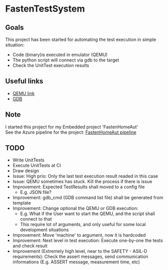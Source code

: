 # FastenTestSystem

## Goals
This project has been started for automating the test execution in simple situation:  
* Code (binary)is executed in emulator (QEMU)
* The python script will connect via gdb to the target
* Check the UnitTest execution results


## Useful links
* [QEMU link](https://github.com/xpack-dev-tools/qemu-arm-xpack/)
* [GDB](https://www.gnu.org/software/gdb/)


## Note
I started this project for my Embedded project 'FastenHomeAut'  
See the Azure pipeline for the project: [FastenHomeAut pipeline](https://dev.azure.com/FastenOrganization/Fasten90%20-%20FastenHomeAut%20pipeline/_build)


## TODO
* Write UnitTests
* Execute UnitTests at CI
* Draw design
* Issue: High prio: Only the last test execution result readed in this case
* Issue: QEMU sometimes has stuck. Kill the process if there is issue
* Improvement: Expected TestResults shall moved to a config file
  * E.g. JSON file?
* Improvement: gdb_cmd (GDB command list file) shall be generated from template
* Improvement: Change optional the QEMU or GDB execution:
  * E.g. What if the User want to start the QEMU, and the script shall connect to that
  * This require lot of arguments, and only useful for some local development situations
* Improvement: Move 'machine' to argument, now it is hardcoded
* Improvement: Next level in test execution: Execute one-by-one the tests and check result
* Improvement (Extremely high level, near to the SAFETY - ASIL-D requirements): Check the assert messages, send communication informations (E.g. ASSERT message, measurement time, etc)
